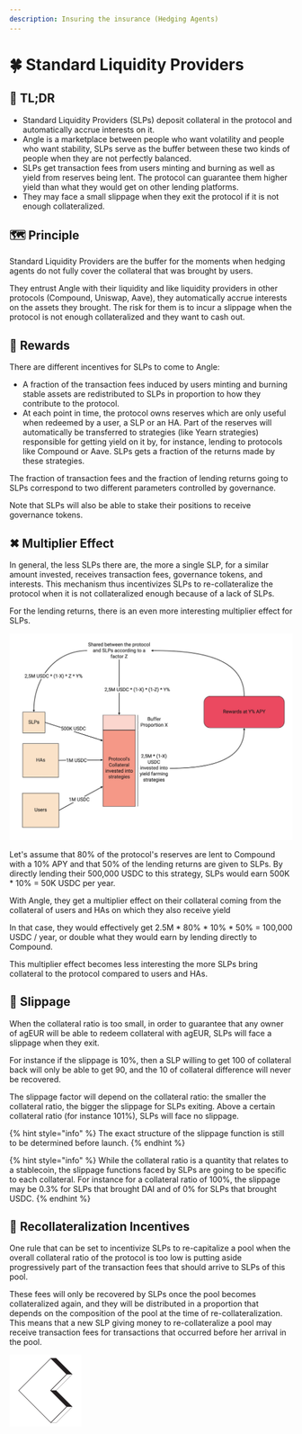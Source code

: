```yaml
---
description: Insuring the insurance (Hedging Agents)
---
```


# 🍀 Standard Liquidity Providers

## 🔎 TL;DR

* Standard Liquidity Providers \(SLPs\) deposit collateral in the protocol and automatically accrue interests on it.
* Angle is a marketplace between people who want volatility and people who want stability, SLPs serve as the buffer between these two kinds of people when they are not perfectly balanced.
* SLPs get transaction fees from users minting and burning as well as yield from reserves being lent. The protocol can guarantee them higher yield than what they would get on other lending platforms.
* They may face a small slippage when they exit the protocol if it is not enough collateralized.

## 🗺️ Principle

Standard Liquidity Providers are the buffer for the moments when hedging agents do not fully cover the collateral that was brought by users.

They entrust Angle with their liquidity and like liquidity providers in other protocols \(Compound, Uniswap, Aave\), they automatically accrue interests on the assets they brought. The risk for them is to incur a slippage when the protocol is not enough collateralized and they want to cash out. 

## 🎁 Rewards

There are different incentives for SLPs to come to Angle:

* A fraction of the transaction fees induced by users minting and burning stable assets are redistributed to SLPs in proportion to how they contribute to the protocol.
* At each point in time, the protocol owns reserves which are only useful when redeemed by a user, a SLP or an HA. Part of the reserves will automatically be transferred to strategies \(like Yearn strategies\) responsible for getting yield on it by, for instance, lending to protocols like Compound or Aave. SLPs gets a fraction of the returns made by these strategies.

The fraction of transaction fees and the fraction of lending returns going to SLPs correspond to two different parameters controlled by governance.

Note that SLPs will also be able to stake their positions to receive governance tokens.

## ✖ Multiplier Effect

In general, the less SLPs there are, the more a single SLP, for a similar amount invested, receives transaction fees, governance tokens, and interests. This mechanism thus incentivizes SLPs to re-collateralize the protocol when it is not collateralized enough because of a lack of SLPs.

For the lending returns, there is an even more interesting multiplier effect for SLPs.

![Multiplier Effect for SLPs](../../.gitbook/assets/multipliereffect.jpg)

Let's assume that 80% of the protocol's reserves are lent to Compound with a 10% APY and that 50% of the lending returns are given to SLPs. By directly lending their 500,000 USDC to this strategy, SLPs would earn 500K \* 10% = 50K USDC per year.

With Angle, they get a multiplier effect on their collateral coming from the collateral of users and HAs on which they also receive yield

In that case, they would effectively get 2.5M \* 80% \* 10% \* 50% = 100,000 USDC / year, or double what they would earn by lending directly to Compound. 

This multiplier effect becomes less interesting the more SLPs bring collateral to the protocol compared to users and HAs.

## 🥅 Slippage

When the collateral ratio is too small, in order to guarantee that any owner of agEUR will be able to redeem collateral with agEUR, SLPs will face a slippage when they exit.

For instance if the slippage is 10%, then a SLP willing to get 100 of collateral back will only be able to get 90, and the 10 of collateral difference will never be recovered.

The slippage factor will depend on the collateral ratio: the smaller the collateral ratio, the bigger the slippage for SLPs exiting. Above a certain collateral ratio \(for instance 101%\), SLPs will face no slippage.

{% hint style="info" %}
The exact structure of the slippage function is still to be determined before launch.
{% endhint %}

{% hint style="info" %}
While the collateral ratio is a quantity that relates to a stablecoin, the slippage functions faced by SLPs are going to be specific to each collateral. For instance for a collateral ratio of 100%, the slippage may be 0.3% for SLPs that brought DAI and of 0% for SLPs that brought USDC.
{% endhint %}

## 🏦 Recollateralization Incentives

One rule that can be set to incentivize SLPs to re-capitalize a pool when the overall collateral ratio of the protocol is too low is putting aside progressively part of the transaction fees that should arrive to SLPs of this pool. 

These fees will only be recovered by SLPs once the pool becomes collateralized again, and they will be distributed in a proportion that depends on the composition of the pool at the time of re-collateralization. This means that a new SLP giving money to re-collateralize a pool may receive transaction fees for transactions that occurred before her arrival in the pool.

![](../../.gitbook/assets/emoji-slp%20%281%29.png)

